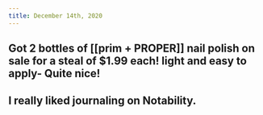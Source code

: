 ```yaml
---
title: December 14th, 2020
---
```


## Got 2 bottles of [[prim + PROPER]] nail polish on sale for a steal of $1.99 each! light and easy to apply- Quite nice!

## I really liked journaling on Notability.
